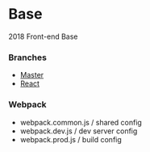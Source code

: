 # Base

2018 Front-end Base

### Branches
- [Master](https://github.com/pstrawberrie/base/tree/master)
- [React](https://github.com/pstrawberrie/base/tree/react)

### Webpack
- webpack.common.js / shared config
- webpack.dev.js / dev server config
- webpack.prod.js / build config
